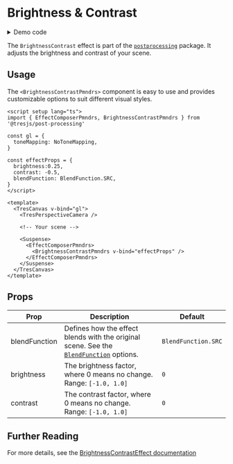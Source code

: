 # Brightness & Contrast

<DocsDemoGUI>
  <BrightnessContrastDemo />
</DocsDemoGUI>

<details>
  <summary>Demo code</summary>

  <<< @/.vitepress/theme/components/pmdrs/BrightnessContrastDemo.vue{0}
</details>

The `BrightnessContrast` effect is part of the [`postprocessing`](https://pmndrs.github.io/postprocessing/public/docs/class/src/effects/BrightnessContrastEffect.js~BrightnessContrastEffect.html) package.
It adjusts the brightness and contrast of your scene.

## Usage

The `<BrightnessContrastPmndrs>` component is easy to use and provides customizable options to suit different visual styles.

```vue{2,8-12,21-25}
<script setup lang="ts">
import { EffectComposerPmndrs, BrightnessContrastPmndrs } from '@tresjs/post-processing'

const gl = {
  toneMapping: NoToneMapping,
}

const effectProps = {
  brightness:0.25,
  contrast: -0.5,
  blendFunction: BlendFunction.SRC,
}
</script>

<template>
  <TresCanvas v-bind="gl">
    <TresPerspectiveCamera />

    <!-- Your scene -->

    <Suspense>
      <EffectComposerPmndrs>
        <BrightnessContrastPmndrs v-bind="effectProps" />
      </EffectComposerPmndrs>
    </Suspense>
  </TresCanvas>
</template>
```

## Props

| Prop          | Description                                                   | Default                     |
| ------------- | ------------------------------------------------------------- | --------------------------- |
| blendFunction | Defines how the effect blends with the original scene. See the [`BlendFunction`](https://pmndrs.github.io/postprocessing/public/docs/variable/index.html#static-variable-BlendFunction) options.       | `BlendFunction.SRC`      |
| brightness    | The brightness factor, where 0 means no change.  <br> Range: `[-1.0, 1.0]`                 | `0`                         |
| contrast      | The contrast factor, where 0 means no change. <br> Range: `[-1.0, 1.0]`                   | `0`                         |

## Further Reading
For more details, see the [BrightnessContrastEffect documentation](https://pmndrs.github.io/postprocessing/public/docs/class/src/effects/BrightnessContrastEffect.js~BrightnessContrastEffect.html)

